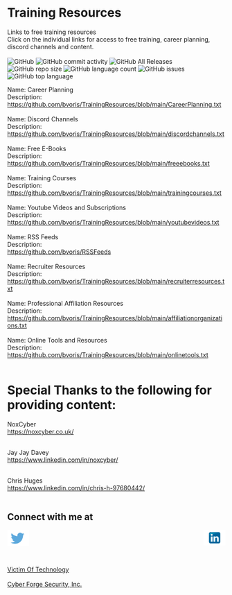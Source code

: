 # Training Resources
Links to free training resources<BR />
Click on the individual links for access to free training, career planning, discord channels and content.<BR /><BR />
<img alt="GitHub" src="https://img.shields.io/github/license/bvoris/TrainingResources">
<img alt="GitHub commit activity" src="https://img.shields.io/github/commit-activity/m/bvoris/TrainingResources">
<img alt="GitHub All Releases" src="https://img.shields.io/github/downloads/bvoris/TrainingResources/total">
<img alt="GitHub repo size" src="https://img.shields.io/github/repo-size/bvoris/TrainingResources">
<img alt="GitHub language count" src="https://img.shields.io/github/languages/count/bvoris/TrainingResources">
<img alt="GitHub issues" src="https://img.shields.io/github/issues/bvoris/TrainingResources">
<img alt="GitHub top language" src="https://img.shields.io/github/languages/top/bvoris/TrainingResources">
 

Name: Career Planning<BR />
Description: <BR />
https://github.com/bvoris/TrainingResources/blob/main/CareerPlanning.txt<BR /><BR />
Name: Discord Channels<BR />
Description: <BR />
https://github.com/bvoris/TrainingResources/blob/main/discordchannels.txt<BR /><BR />
Name: Free E-Books<BR />
Description: <BR />
https://github.com/bvoris/TrainingResources/blob/main/freeebooks.txt<BR /><BR />
Name: Training Courses<BR />
Description: <BR />
https://github.com/bvoris/TrainingResources/blob/main/trainingcourses.txt<BR /><BR />
Name: Youtube Videos and Subscriptions<BR />
Description: <BR />
https://github.com/bvoris/TrainingResources/blob/main/youtubevideos.txt<BR /><BR />
Name: RSS Feeds<BR />
Description: <BR />
https://github.com/bvoris/RSSFeeds<BR /><BR />
Name: Recruiter Resources<BR />
Description: <BR />
https://github.com/bvoris/TrainingResources/blob/main/recruiterresources.txt<BR /><BR />
Name: Professional Affiliation Resources<BR />
Description: <BR />
https://github.com/bvoris/TrainingResources/blob/main/affiliationorganizations.txt<BR /><BR />
Name: Online Tools and Resources<BR />
Description: <BR />
https://github.com/bvoris/TrainingResources/blob/main/onlinetools.txt<BR /><BR />

# Special Thanks to the following for providing content:<BR />
NoxCyber<BR />
https://noxcyber.co.uk/<BR /><BR />

Jay Jay Davey<BR />
https://www.linkedin.com/in/noxcyber/<BR /><BR />

Chris Huges<BR />
https://www.linkedin.com/in/chris-h-97680442/<BR /><BR />

## Connect with me at

<a href="https://twitter.com/HMInfoSecViking?ref_src=twsrc%5Etfw"><IMG SRC="https://github.com/bvoris/bvoris/blob/master/twitter.jpg" WIDTH=10% HEIGHT=10% ALIGN=LEFT></a>

<a href="https://www.linkedin.com/in/brad-voris" target="_blank"><IMG SRC="https://github.com/bvoris/bvoris/blob/master/linkedin.png" WIDTH=10% HEIGHT=4% ALIGN=RIGHT></a>

<BR /><BR />
<BR /><BR />

<A HREF="https://www.victimoftechnology.com">Victim Of Technology<A />
<BR /><BR />
<A HREF="https://www.cyberforgesecurity.com">Cyber Forge Security, Inc.<A />
<BR /><BR />
